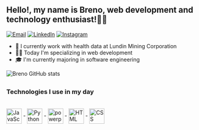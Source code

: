 ## Hello!, my name is Breno, web development and technology enthusiast!👋👋
[![Email](https://img.shields.io/badge/Gmail-D14836?style=for-the-badge&logo=gmail&logoColor=white)](mailto:breno.wilio167@gmail.com)
[![LinkedIn](https://img.shields.io/badge/LinkedIn-0077B5?style=for-the-badge&logo=linkedin&logoColor=white)](https://www.linkedin.com/in/-breno-pereira/)
[![Instagram](https://img.shields.io/badge/Instagram-E4405F?style=for-the-badge&logo=instagram&logoColor=white)](https://www.instagram.com/breno_wp/)
- 💼 I currently work with health data at Lundin Mining Corporation
- 👨‍🎓 Today I'm specializing in web development
- 🎓 I'm currently majoring in software engineering


![Breno GitHub stats](https://github-readme-stats.vercel.app/api?username=BrenoWilio&show_icons=true&theme=tokyonight)

##

### Technologies I use in my day
<div style="display: inline_block"><br/>
 <img align="center" alt="JavaScript" height="40" src="https://static.vecteezy.com/system/resources/previews/027/127/560/original/javascript-logo-javascript-icon-transparent-free-png.png"/>
 -
<img align="center" alt="Python" height="40" src="https://upload.wikimedia.org/wikipedia/commons/thumb/c/c3/Python-logo-notext.svg/1869px-Python-logo-notext.svg.png"/>
 -
   <img align="center" alt="powerplataform" height="40" src="https://skypoint.co.nz/wp-content/uploads/2022/08/power-platform-decal-shadow.png"/>
 -
   <img align="center" alt="HTML" height="40" src="https://upload.wikimedia.org/wikipedia/commons/thumb/6/61/HTML5_logo_and_wordmark.svg/2048px-HTML5_logo_and_wordmark.svg.png"/>
 -
   <img align="center" alt="CSS" height="40" src="https://cdn.pixabay.com/photo/2017/08/05/11/16/logo-2582747_1280.png"/>
   
</div><br/>

##

